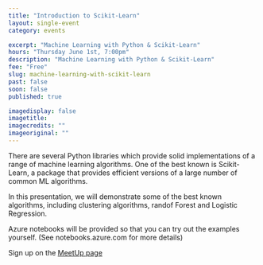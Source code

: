 ```yaml
---
title: "Introduction to Scikit-Learn"
layout: single-event
category: events

excerpt: "Machine Learning with Python & Scikit-Learn"
hours: "Thursday June 1st, 7:00pm"
description: "Machine Learning with Python & Scikit-Learn"
fee: "Free"
slug: machine-learning-with-scikit-learn
past: false
soon: false
published: true

imagedisplay: false
imagetitle:
imagecredits: ""
imageoriginal: ""
---
```


There are several Python libraries which provide solid implementations of a range of machine learning algorithms. One of the best known is Scikit-Learn, a package that provides efficient versions of a large number of common ML algorithms. 

In this presentation, we will demonstrate some of the best known algorithms, including clustering algorithms, randof Forest and Logistic Regression. 

Azure notebooks will be provided so that you can try out the examples yourself. (See notebooks.azure.com for more details)

Sign up on the [MeetUp page](https://www.meetup.com/DataScientistsIreland/events/240178935/)
